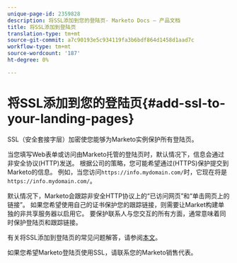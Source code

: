 ```yaml
---
unique-page-id: 2359828
description: 将SSL添加到您的登陆页- Marketo Docs — 产品文档
title: 将SSL添加到登陆页
translation-type: tm+mt
source-git-commit: a7c90193e5c934119fa3b6bdf864d1458d1aad7c
workflow-type: tm+mt
source-wordcount: '187'
ht-degree: 0%

---
```



# 将SSL添加到您的登陆页{#add-ssl-to-your-landing-pages}

SSL（安全套接字层）加密使您能够为Marketo实例保护所有登陆页。

当您填写Web表单或访问由Marketo托管的登陆页时，默认情况下，信息会通过非安全协议(HTTP)发送。 根据公司的策略，您可能希望通过(HTTPS)保护提交到Marketo的信息。 例如，当您访问`https://info.mydomain.com/`时，它现在将是`https://info.mydomain.com/`。

默认情况下，Marketo会跟踪非安全HTTP协议上的“已访问网页”和“单击网页上的链接”。 如果您希望使用自己的证书保护您的跟踪链接，则需要让Market构建单独的非共享服务器以启用它。 要保护联系人与您交互的所有方面，通常意味着同时保护登陆页和跟踪链接。

有关将SSL添加到登陆页的常见问题解答，请参阅[本文](https://nation.marketo.com/t5/Knowledgebase/Overview-amp-FAQ-Secured-Domains/ta-p/300900)。

如果您希望Marketo登陆页使用SSL，请联系您的Marketo销售代表。
